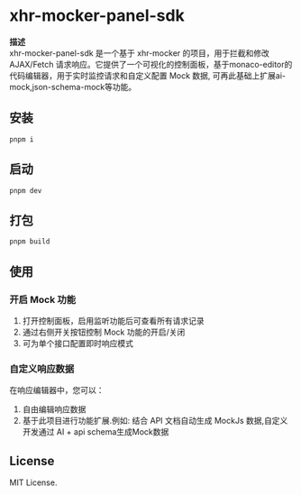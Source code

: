 
# xhr-mocker-panel-sdk

**描述**   
xhr-mocker-panel-sdk 是一个基于 xhr-mocker 的项目，用于拦截和修改 AJAX/Fetch 请求响应。它提供了一个可视化的控制面板，基于monaco-editor的代码编辑器，用于实时监控请求和自定义配置 Mock 数据, 可再此基础上扩展ai-mock,json-schema-mock等功能。

## 安装
```
pnpm i 
```
## 启动
```
pnpm dev
```
## 打包
```
pnpm build
```

## 使用

### 开启 Mock 功能
1. 打开控制面板，启用监听功能后可查看所有请求记录
2. 通过右侧开关按钮控制 Mock 功能的开启/关闭
3. 可为单个接口配置即时响应模式
  
### 自定义响应数据
在响应编辑器中，您可以：
1. 自由编辑响应数据
2. 基于此项目进行功能扩展.例如: 结合 API 文档自动生成 MockJs 数据,自定义开发通过 AI + api schema生成Mock数据

## License
MIT License.
